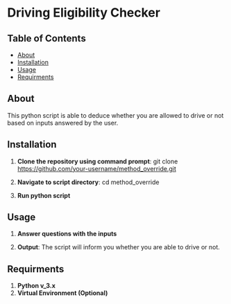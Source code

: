 # Driving Eligibility Checker

## Table of Contents
- [About](#about)
- [Installation](#installation)
- [Usage](#usage)
- [Requirments](#requirments)

## About

This python script is able to deduce whether you are allowed to drive or not based on inputs answered by the user.


## Installation

1. **Clone the repository using command prompt**:
   git clone https://github.com/your-username/method_override.git
   
2. **Navigate to script directory**:
   cd method_override

3. **Run python script**

## Usage

1. **Answer questions with the inputs**

2. **Output**:
   The script will inform you whether you are able to drive or not.

## Requirments 

1. **Python v_3.x**
2. **Virtual Environment (Optional)**



   

